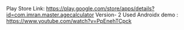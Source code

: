 Play Store Link: https://play.google.com/store/apps/details?id=com.imran.master.agecalculator
Version- 2
Used Androidx
demo : 
https://www.youtube.com/watch?v=PpEnehTCpck
